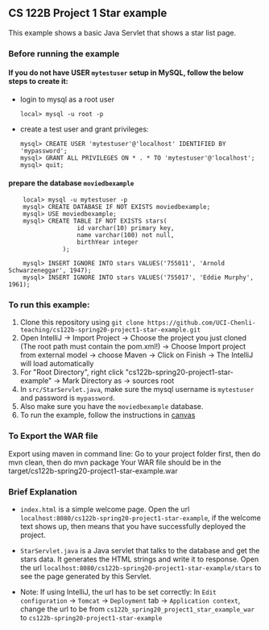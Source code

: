 ## CS 122B Project 1 Star example

This example shows a basic Java Servlet that shows a star list page.

### Before running the example
#### If you do not have USER `mytestuser` setup in MySQL, follow the below steps to create it:

 - login to mysql as a root user 
    ```
    local> mysql -u root -p
    ```

 - create a test user and grant privileges:
    ```
    mysql> CREATE USER 'mytestuser'@'localhost' IDENTIFIED BY 'mypassword';
    mysql> GRANT ALL PRIVILEGES ON * . * TO 'mytestuser'@'localhost';
    mysql> quit;
    ```

#### prepare the database `moviedbexample`
 
```    
    local> mysql -u mytestuser -p
    mysql> CREATE DATABASE IF NOT EXISTS moviedbexample;
    mysql> USE moviedbexample;
    mysql> CREATE TABLE IF NOT EXISTS stars(
                   id varchar(10) primary key,
                   name varchar(100) not null,
                   birthYear integer
               );
    
    mysql> INSERT IGNORE INTO stars VALUES('755011', 'Arnold Schwarzeneggar', 1947);
    mysql> INSERT IGNORE INTO stars VALUES('755017', 'Eddie Murphy', 1961);
```    
    
### To run this example: 
1. Clone this repository using `git clone https://github.com/UCI-Chenli-teaching/cs122b-spring20-project1-star-example.git`
2. Open IntelliJ -> Import Project -> Choose the project you just cloned (The root path must contain the pom.xml!) -> Choose Import project from external model -> choose Maven -> Click on Finish -> The IntelliJ will load automatically
3. For "Root Directory", right click "cs122b-spring20-project1-star-example" -> Mark Directory as -> sources root
4. In `src/StarServlet.java`, make sure the mysql username is `mytestuser` and password is `mypassword`.
5. Also make sure you have the `moviedbexample` database.
6. To run the example, follow the instructions in [canvas](https://canvas.eee.uci.edu/courses/26486/pages/intellij-idea-tomcat-configuration)


### To Export the WAR file
Export using maven in command line: Go to your project folder first, then do mvn clean, then do mvn package Your WAR file should be in the target/cs122b-spring20-project1-star-example.war

### Brief Explanation
- `index.html` is a simple welcome page. Open the url `localhost:8080/cs122b-spring20-project1-star-example`, if the welcome text shows up, then means that you have successfully deployed the project.

- `StarServlet.java` is a Java servlet that talks to the database and get the stars data. It generates the HTML strings and write it to response. Open the url `localhost:8080/cs122b-spring20-project1-star-example/stars` to see the page generated by this Servlet.

- Note: If using IntelliJ, the url has to be set correctly: In `Edit configuration` -> `Tomcat` -> `Deployment` tab -> `Application context`, change the url to be from `cs122b_spring20_project1_star_example_war` to `cs122b-spring20-project1-star-example`
